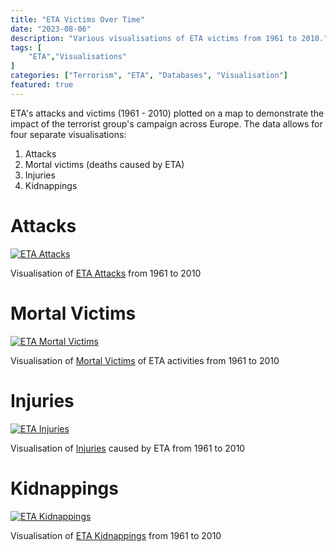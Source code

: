 ```yaml
---
title: "ETA Victims Over Time"
date: "2023-08-06"
description: "Various visualisations of ETA victims from 1961 to 2010."
tags: [
    "ETA","Visualisations"
]
categories: ["Terrorism", "ETA", "Databases", "Visualisation"]
featured: true
---
```


ETA's attacks and victims (1961 - 2010) plotted on a map to demonstrate the impact of the terrorist group's campaign across Europe. The data allows for four separate visualisations:

1. Attacks
2. Mortal victims (deaths caused by ETA)
3. Injuries
4. Kidnappings

# Attacks

[![ETA Attacks](/images/ETA-Attacks.webp)](https://public.flourish.studio/visualisation/14668345/)

Visualisation of [ETA Attacks](https://public.flourish.studio/visualisation/14668345/) from 1961 to 2010


# Mortal Victims

[![ETA Mortal Victims](/images/ETA-Mortal-Victims.webp)](https://public.flourish.studio/visualisation/14523595/)

Visualisation of [Mortal Victims](https://public.flourish.studio/visualisation/14523595/) of ETA activities from 1961 to 2010

# Injuries

[![ETA Injuries](/images/ETA-Injuries.webp "ETA Injuries")](https://public.flourish.studio/visualisation/14524659/)

Visualisation of [Injuries](https://public.flourish.studio/visualisation/14524659/) caused by ETA from 1961 to 2010

# Kidnappings

[![ETA Kidnappings](/images/ETA-Kidnappings.webp "ETA Kidnappings")](https://public.flourish.studio/visualisation/14524637/)

Visualisation of [ETA Kidnappings](https://public.flourish.studio/visualisation/14524637/) from 1961 to 2010


